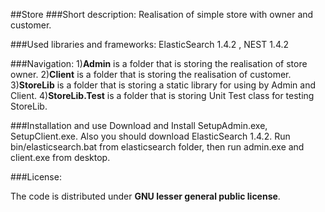 ##Store
###Short description:
Realisation of simple store with owner and customer.

###Used libraries and frameworks:
ElasticSearch 1.4.2 , NEST 1.4.2

###Navigation:
1)**Admin** is a folder that is storing the realisation of store owner. 
2)**Client** is a folder that is storing the realisation of customer. 
3)**StoreLib** is a folder that is storing a static library for using by Admin and Client. 
4)**StoreLib.Test** is a folder that is storing Unit Test class for testing StoreLib. 

###Installation and use
Download and Install SetupAdmin.exe, SetupClient.exe. Also you should download ElasticSearch 1.4.2. Run bin/elasticsearch.bat from elasticsearch folder, then run admin.exe and client.exe from desktop.

###License:

The code is distributed under **GNU lesser general public license**.
